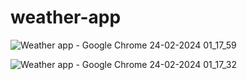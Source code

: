 # weather-app

![Weather app - Google Chrome 24-02-2024 01_17_59](https://github.com/dushyant-sain2001/weather-app/assets/159525331/9a56c524-0fbd-469b-8fb7-07dbdaedc006)

![Weather app - Google Chrome 24-02-2024 01_17_32](https://github.com/dushyant-sain2001/weather-app/assets/159525331/8e46c9f7-3b9d-4e75-8014-7e69f84e20fe)
